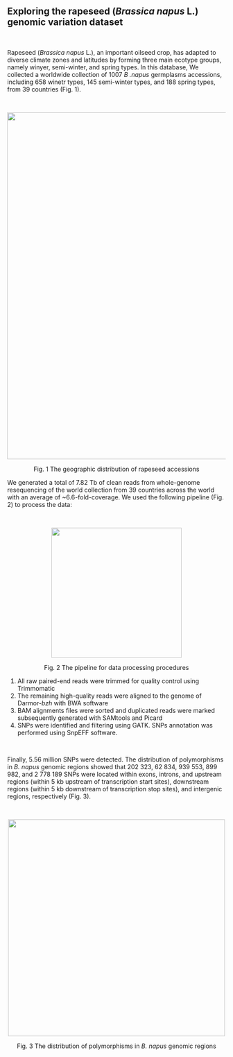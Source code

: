 
## Exploring the rapeseed (*Brassica napus* L.) genomic variation dataset
<p>&nbsp;</p>
<p>Rapeseed (<em>Brassica napus</em> L.), an important oilseed crop, has adapted to diverse climate zones and latitudes by forming three main ecotype groups, namely winyer, semi-winter, and spring types. In this database, We collected a worldwide collection of 1007 <em>B .napus</em> germplasms accessions, including 658 winetr types, 145 semi-winter types, and 188 spring types, from 39 countries (Fig. 1).</p>

<p>&nbsp;</p>
<p align="center">
<img src="img/accession_distribution.png" width="800" hegiht="1000">
</p>
<p style="text-align:center">Fig. 1 The geographic distribution of rapeseed accessions </p>

<p>We generated a total of 7.82 Tb of clean reads from whole-genome resequencing of the world collection from 39 countries across the world with an average of ~6.6-fold-coverage. We used the following pipeline (Fig. 2) to process the data:</p>

<p>&nbsp;</p>

<p align="center">
<img src="img/pipeline.png" width="300" hegiht="400">
</p>
<p style="text-align:center">Fig. 2 The pipeline for data processing procedures </p>

1. All raw paired-end reads were trimmed for quality control using Trimmomatic
2. The remaining high-quality reads were aligned to the genome of Darmor-*bzh* with BWA software
3. BAM alignments files were sorted and duplicated reads were marked subsequently generated with SAMtools and Picard
4. SNPs were identified and filtering using GATK. SNPs annotation was performed using SnpEFF software.

<p>&nbsp;</p>


<p>Finally, 5.56 million SNPs were detected. The distribution of polymorphisms in <em>B. napus</em> genomic regions showed that 202 323, 62 834, 939 553, 899 982, and 2 778 189 SNPs were located within exons, introns, and upstream regions (within 5 kb upstream of transcription start sites), downstream regions (within 5 kb downstream of transcription stop sites), and intergenic regions, respectively (Fig. 3).


<p>&nbsp;</p>
<p align="center">
<img src="img/variations_distribution.png" width="500" hegiht="500">
</p>
<p style="text-align:center">Fig. 3 The distribution of polymorphisms in <em>B. napus</em> genomic regions </p>






